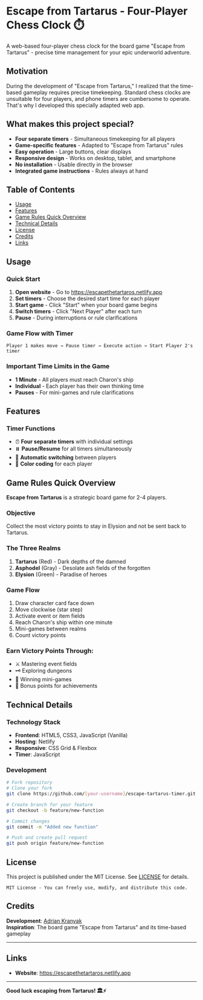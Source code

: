 # Escape from Tartarus - Four-Player Chess Clock ⏱️

A web-based four-player chess clock for the board game "Escape from Tartarus" - precise time management for your epic underworld adventure.

## Motivation

During the development of "Escape from Tartarus," I realized that the time-based gameplay requires precise timekeeping. Standard chess clocks are unsuitable for four players, and phone timers are cumbersome to operate. That's why I developed this specially adapted web app.

## What makes this project special?

- **Four separate timers** - Simultaneous timekeeping for all players
- **Game-specific features** - Adapted to "Escape from Tartarus" rules
- **Easy operation** - Large buttons, clear displays
- **Responsive design** - Works on desktop, tablet, and smartphone
- **No installation** - Usable directly in the browser
- **Integrated game instructions** - Rules always at hand

## Table of Contents

- [Usage](#usage)
- [Features](#features)
- [Game Rules Quick Overview](#game-rules-quick-overview)
- [Technical Details](#technical-details)
- [License](#license)
- [Credits](#credits)
- [Links](#links)

## Usage

### Quick Start

1. **Open website** - Go to https://escapethetartaros.netlify.app
2. **Set timers** - Choose the desired start time for each player
3. **Start game** - Click "Start" when your board game begins
4. **Switch timers** - Click "Next Player" after each turn
5. **Pause** - During interruptions or rule clarifications

### Game Flow with Timer

```
Player 1 makes move → Pause timer → Execute action → Start Player 2's timer
```

### Important Time Limits in the Game

- **1 Minute** - All players must reach Charon's ship
- **Individual** - Each player has their own thinking time
- **Pauses** - For mini-games and rule clarifications

## Features

### Timer Functions

- ⏰ **Four separate timers** with individual settings
- ⏸️ **Pause/Resume** for all timers simultaneously
- 🔄 **Automatic switching** between players
- 🎨 **Color coding** for each player

## Game Rules Quick Overview

**Escape from Tartarus** is a strategic board game for 2-4 players.

### Objective

Collect the most victory points to stay in Elysion and not be sent back to Tartarus.

### The Three Realms

1. **Tartarus** (Red) - Dark depths of the damned
2. **Asphodel** (Gray) - Desolate ash fields of the forgotten
3. **Elysion** (Green) - Paradise of heroes

### Game Flow

1. Draw character card face down
2. Move clockwise (star step)
3. Activate event or item fields
4. Reach Charon's ship within one minute
5. Mini-games between realms
6. Count victory points

### Earn Victory Points Through:

- ⚔️ Mastering event fields
- 🗝️ Exploring dungeons
- 🎲 Winning mini-games
- 🌟 Bonus points for achievements

## Technical Details

### Technology Stack

- **Frontend**: HTML5, CSS3, JavaScript (Vanilla)
- **Hosting**: Netlify
- **Responsive**: CSS Grid & Flexbox
- **Timer**: JavaScript

### Development

```bash
# Fork repository
# Clone your fork
git clone https://github.com/[your-username]/escape-tartarus-timer.git

# Create branch for your feature
git checkout -b feature/new-function

# Commit changes
git commit -m "Added new function"

# Push and create pull request
git push origin feature/new-function
```

## License

This project is published under the MIT License. See [LICENSE](LICENSE) for details.

```
MIT License - You can freely use, modify, and distribute this code.
```

## Credits

**Development**: [Adrian Kranyak](https://github.com/AKAu101)  
**Inspiration**: The board game "Escape from Tartarus" and its time-based gameplay

---

## Links

- **Website**: https://escapethetartaros.netlify.app

---

**Good luck escaping from Tartarus! 🏛️⚡**
